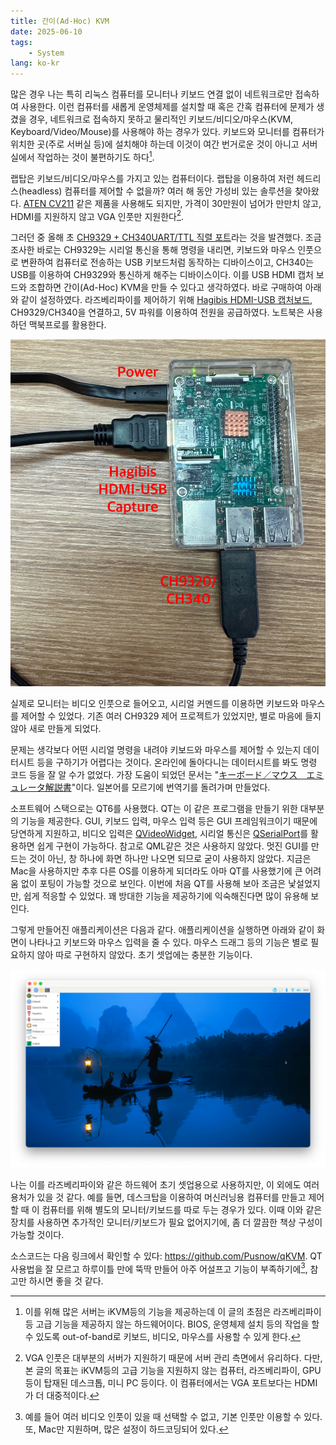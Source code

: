 ```yaml
---
title: 간이(Ad-Hoc) KVM
date: 2025-06-10
tags:
    - System
lang: ko-kr
---
```


많은 경우 나는 특히 리눅스 컴퓨터를 모니터나 키보드 연결 없이 네트워크로만 접속하여 사용한다.
이런 컴퓨터를 새롭게 운영체제를 설치할 때 혹은 간혹 컴퓨터에 문제가 생겼을 경우, 네트워크로 접속하지 못하고 물리적인 키보드/비디오/마우스(KVM, Keyboard/Video/Mouse)를 사용해야 하는 경우가 있다.
키보드와 모니터를 컴퓨터가 위치한 곳(주로 서버실 등)에 설치해야 하는데 이것이 여간 번거로운 것이 아니고 서버실에서 작업하는 것이 불편하기도 하다[^1].

랩탑은 키보드/비디오/마우스를 가지고 있는 컴퓨터이다.
랩탑을 이용하여 저런 헤드리스(headless) 컴퓨터를 제어할 수 없을까?
여러 해 동안 가성비 있는 솔루션을 찾아왔다.
[ATEN CV211](https://www.compuzone.co.kr/product/product_detail.htm?ProductNo=445542&BigDivNo=12&MediumDivNo=1059&DivNo=2188) 같은 제품을 사용해도 되지만, 가격이 30만원이 넘어가 만만치 않고, HDMI를 지원하지 않고 VGA 인풋만 지원한다[^2].

그러던 중 올해 초 [CH9329 + CH340UART/TTL 직렬 포트](https://ko.aliexpress.com/item/1005006347644715.html)라는 것을 발견했다.
조금 조사한 바로는 CH9329는 시리얼 통신을 통해 명령을 내리면, 키보드와 마우스 인풋으로 변환하여 컴퓨터로 전송하는 USB 키보드처럼 동작하는 디바이스이고, CH340는 USB를 이용하여 CH9329와 통신하게 해주는 디바이스이다.
이를 USB HDMI 캡처 보드와 조합하면 간이(Ad-Hoc) KVM을 만들 수 있다고 생각하였다.
바로 구매하여 아래와 같이 설정하였다.
라즈베리파이를 제어하기 위해 [Hagibis HDMI-USB 캡처보드](https://ko.aliexpress.com/item/1005006211797347.html), CH9329/CH340을 연결하고, 5V 파워를 이용하여 전원을 공급하였다. 노트북은 사용하던 맥북프로를 활용한다.

![Ad-Hoc KVM 하드웨어 설정](adhoc-kvm-hw.jpg)

실제로 모니터는 비디오 인풋으로 들어오고, 시리얼 커멘드를 이용하면 키보드와 마우스를 제어할 수 있었다.
기존 여러 CH9329 제어 프로젝트가 있었지만, 별로 마음에 들지 않아 새로 만들게 되었다.

문제는 생각보다 어떤 시리얼 명령을 내려야 키보드와 마우스를 제어할 수 있는지 데이터시트 등을 구하기가 어렵다는 것이다. 온라인에 돌아다니는 데이터시트를 봐도 명령 코드 등을 잘 알 수가 없었다.
가장 도움이 되었던 문서는 "[キーボード／マウス　エミュレータ解説書](https://www.marutsu.co.jp/contents/shop/marutsu/datasheet/minnanolab_MR-CH9329EMU.pdf?srsltid=AfmBOooYc1CNBHYp5Xt0iUY9PJ6Rln-fGeKx1THvc2E3h6xAjSrcIwOS)"이다.
일본어를 모르기에 번역기를 돌려가며 만들었다.

소프트웨어 스택으로는 QT6를 사용했다.
QT는 이 같은 프로그램을 만들기 위한 대부분의 기능을 제공한다.
GUI, 키보드 입력, 마우스 입력 등은 GUI 프레임워크이기 때문에 당연하게 지원하고, 비디오 입력은 [QVideoWidget](https://doc.qt.io/qt-6/qvideowidget.html), 시리얼 통신은 [QSerialPort](https://doc.qt.io/qt-6/qserialport.html)를 활용하면 쉽게 구현이 가능하다.
참고로 QML같은 것은 사용하지 않았다.
멋진 GUI를 만드는 것이 아닌, 창 하나에 화면 하나만 나오면 되므로 굳이 사용하지 않았다.
지금은 Mac을 사용하지만 추후 다른 OS를 이용하게 되더라도 아마 QT를 사용했기에 큰 어려움 없이 포팅이 가능할 것으로 보인다.
이번에 처음 QT를 사용해 보아 조금은 낯설었지만, 쉽게 적응할 수 있었다.
꽤 방대한 기능을 제공하기에 익숙해진다면 많이 유용해 보인다.

그렇게 만들어진 애플리케이션은 다음과 같다.
애플리케이션을 실행하면 아래와 같이 화면이 나타나고 키보드와 마우스 입력을 줄 수 있다.
마우스 드래그 등의 기능은 별로 필요하지 않아 따로 구현하지 않았다.
초기 셋업에는 충분한 기능이다.

![Ad-Hoc KVM 화면캡처](adhoc-kvm-screenshot.png)

나는 이를 라즈베리파이와 같은 하드웨어 초기 셋업용으로 사용하지만, 이 외에도 여러 용처가 있을 것 같다.
예를 들면, 데스크탑을 이용하여 머신러닝용 컴퓨터를 만들고 제어할 때 이 컴퓨터를 위해 별도의 모니터/키보드를 따로 두는 경우가 있다.
이때 이와 같은 장치를 사용하면 추가적인 모니터/키보드가 필요 없어지기에, 좀 더 깔끔한 책상 구성이 가능할 것이다.

소스코드는 다음 링크에서 확인할 수 있다: <https://github.com/Pusnow/qKVM>.
QT 사용법을 잘 모르고 하루이틀 만에 뚝딱 만들어 아주 어설프고 기능이 부족하기에[^3], 참고만 하시면 좋을 것 같다.

[^1]: 이를 위해 많은 서버는 iKVM등의 기능을 제공하는데 이 글의 초점은 라즈베리파이 등 고급 기능을 제공하지 않는 하드웨어이다. BIOS, 운영체제 설치 등의 작업을 할 수 있도록 out-of-band로 키보드, 비디오, 마우스를 사용할 수 있게 한다.
[^2]: VGA 인풋은 대부분의 서버가 지원하기 때문에 서버 관리 측면에서 유리하다. 다만, 본 글의 목표는 iKVM등의 고급 기능을 지원하지 않는 컴퓨터, 라즈베리파이, GPU 등이 탑재된 데스크톱, 미니 PC 등이다. 이 컴퓨터에서는 VGA 포트보다는 HDMI가 더 대중적이다.
[^3]: 예를 들어 여러 비디오 인풋이 있을 때 선택할 수 없고, 기본 인풋만 이용할 수 있다. 또, Mac만 지원하며, 많은 설정이 하드코딩되어 있다.
